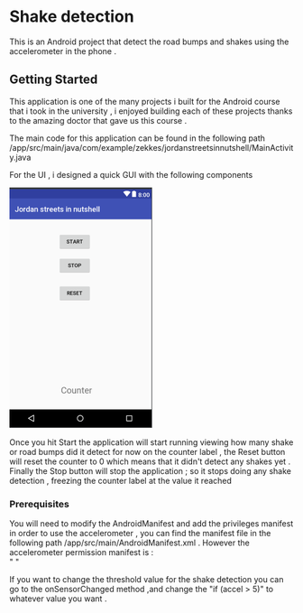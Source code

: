 # Shake detection 

This is an Android project that detect the road bumps and shakes using the accelerometer in the phone .

## Getting Started

This application is one of the many projects i built for the Android course that i took in the university , i enjoyed building each of these projects thanks to the amazing doctor that gave us this course .

The main code for this application can be found in the following path /app/src/main/java/com/example/zekkes/jordanstreetsinnutshell/MainActivity.java

For the UI , i designed a quick GUI with the following components

![Application GUI](Screenshot_2.png)

Once you hit Start the application will start running viewing how many shake or road bumps did it detect for now on the counter label , the Reset button will reset the counter to 0 which means that it didn't detect any shakes yet .
Finally the Stop button will stop the application ; so it stops doing any shake detection , freezing the counter label at the value it reached

### Prerequisites

You will need to modify the AndroidManifest and add the privileges manifest in order to use the accelerometer , you can find the manifest file in the following path /app/src/main/AndroidManifest.xml .
However the accelerometer permission manifest is :     
" <uses-feature android:name="android.hardware.sensor.accelerometer" android:required="true" /> "

If you want to change the threshold value for the shake detection you can go to the onSensorChanged method ,and change the "if (accel > 5)" to whatever value you want .





